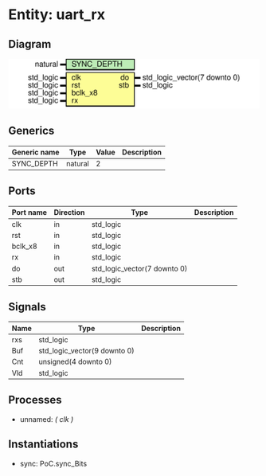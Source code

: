# Entity: uart_rx
## Diagram
![Diagram](uart_rx.svg "Diagram")
## Generics
| Generic name | Type    | Value | Description |
| ------------ | ------- | ----- | ----------- |
| SYNC_DEPTH   | natural | 2     |             |
## Ports
| Port name | Direction | Type                         | Description |
| --------- | --------- | ---------------------------- | ----------- |
| clk       | in        | std_logic                    |             |
| rst       | in        | std_logic                    |             |
| bclk_x8   | in        | std_logic                    |             |
| rx        | in        | std_logic                    |             |
| do        | out       | std_logic_vector(7 downto 0) |             |
| stb       | out       | std_logic                    |             |
## Signals
| Name | Type                         | Description |
| ---- | ---------------------------- | ----------- |
| rxs  | std_logic                    |             |
| Buf  | std_logic_vector(9 downto 0) |             |
| Cnt  | unsigned(4 downto 0)         |             |
| Vld  | std_logic                    |             |
## Processes
- unnamed: _( clk )_

## Instantiations
- sync: PoC.sync_Bits

